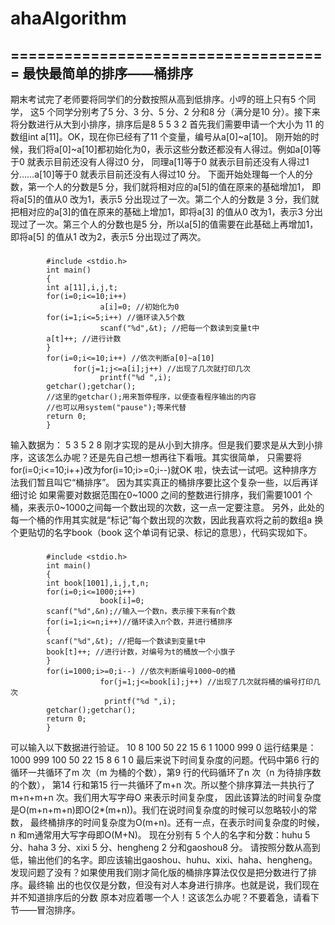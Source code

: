 # ahaAlgorithm
====================================
最快最简单的排序——桶排序
------------------------------------------------
期末考试完了老师要将同学们的分数按照从高到低排序。小哼的班上只有5 个同学，
这5 个同学分别考了5 分、3 分、5 分、2 分和8 分（满分是10 分）。接下来将分数进行从大到小排序，排序后是8 5 5 3 2
首先我们需要申请一个大小为 11 的数组int a[11]。OK，现在你已经有了11 个变量，编号从a[0]~a[10]。
刚开始的时候，我们将a[0]~a[10]都初始化为0，表示这些分数还都没有人得过。例如a[0]等于0 就表示目前还没有人得过0 分，
同理a[1]等于0 就表示目前还没有人得过1 分……a[10]等于0 就表示目前还没有人得过10 分。
下面开始处理每一个人的分数，第一个人的分数是5 分，我们就将相对应的a[5]的值在原来的基础增加1，
即将a[5]的值从0 改为1，表示5 分出现过了一次。第二个人的分数是 3 分，我们就把相对应的a[3]的值在原来的基础上增加1，即将a[3]
的值从0 改为1，表示3 分出现过了一次。第三个人的分数也是5 分，所以a[5]的值需要在此基础上再增加1，即将a[5]
的值从1 改为2，表示5 分出现过了两次。

###
            #include <stdio.h>
            int main()
            {
            int a[11],i,j,t;
            for(i=0;i<=10;i++)
                        a[i]=0; //初始化为0
            for(i=1;i<=5;i++) //循环读入5个数
                        scanf("%d",&t); //把每一个数读到变量t中
            a[t]++; //进行计数
            }
            for(i=0;i<=10;i++) //依次判断a[0]~a[10]
                  for(j=1;j<=a[i];j++) //出现了几次就打印几次
                        printf("%d ",i);
            getchar();getchar();
            //这里的getchar();用来暂停程序，以便查看程序输出的内容
            //也可以用system("pause");等来代替
            return 0;
            }
输入数据为：
5 3 5 2 8
刚才实现的是从小到大排序。但是我们要求是从大到小排序，这该怎么办呢？还是先自己想一想再往下看哦。其实很简单，
只需要将for(i=0;i<=10;i++)改为for(i=10;i>=0;i--)就OK 啦，快去试一试吧。这种排序方法我们暂且叫它“桶排序”。
因为其实真正的桶排序要比这个复杂一些，以后再详细讨论
如果需要对数据范围在0~1000 之间的整数进行排序，我们需要1001 个桶，来表示0~1000之间每一个数出现的次数，这一点一定要注意。
另外，此处的每一个桶的作用其实就是“标记”每个数出现的次数，因此我喜欢将之前的数组a 
换个更贴切的名字book（book 这个单词有记录、标记的意思），代码实现如下。
### 
            #include <stdio.h>
            int main()
            {
            int book[1001],i,j,t,n;
            for(i=0;i<=1000;i++)
                        book[i]=0;
            scanf("%d",&n);//输入一个数n，表示接下来有n个数
            for(i=1;i<=n;i++)//循环读入n个数，并进行桶排序
            {
            scanf("%d",&t); //把每一个数读到变量t中
            book[t]++; //进行计数，对编号为t的桶放一个小旗子
            }
            for(i=1000;i>=0;i--) //依次判断编号1000~0的桶
                        for(j=1;j<=book[i];j++) //出现了几次就将桶的编号打印几次
                         printf("%d ",i);
            getchar();getchar();
            return 0;
            }
可以输入以下数据进行验证。
10
8 100 50 22 15 6 1 1000 999 0
运行结果是：
1000 999 100 50 22 15 8 6 1 0
最后来说下时间复杂度的问题。代码中第6 行的循环一共循环了m 次（m 为桶的个数），第9 行的代码循环了n 次（n 为待排序数的个数），
第14 行和第15 行一共循环了m+n 次。所以整个排序算法一共执行了m+n+m+n 次。我们用大写字母O 来表示时间复杂度，
因此该算法的时间复杂度是O(m+n+m+n)即O(2*(m+n))。我们在说时间复杂度的时候可以忽略较小的常数，
最终桶排序的时间复杂度为O(m+n)。还有一点，在表示时间复杂度的时候，n 和m通常用大写字母即O(M+N)。
现在分别有 5 个人的名字和分数：huhu 5 分、haha 3 分、xixi 5 分、hengheng 2 分和gaoshou8 分。
请按照分数从高到低，输出他们的名字。即应该输出gaoshou、huhu、xixi、haha、hengheng。
发现问题了没有？如果使用我们刚才简化版的桶排序算法仅仅是把分数进行了排序。最终输
出的也仅仅是分数，但没有对人本身进行排序。也就是说，我们现在并不知道排序后的分数
原本对应着哪一个人！这该怎么办呢？不要着急，请看下节——冒泡排序。
